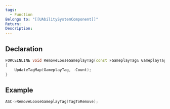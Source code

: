 ```yaml
---
tags:
  - Function
Belongs to: "[[UAbilitySystemComponent]]"
Return: 
Description:
---
```


## Declaration

```cpp
FORCEINLINE void RemoveLooseGameplayTag(const FGameplayTag& GameplayTag, int32 Count = 1)
{
	UpdateTagMap(GameplayTag, -Count);
}
```

## Example

```cpp
ASC->RemoveLooseGameplayTag(TagToRemove);
```